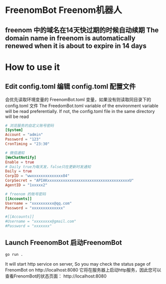# FreenomBot Freenom机器人
freenom 中的域名在14天快过期的时候自动续期
The domain name in freenom is automatically renewed when it is about to expire in 14 days
---
# How to use it

## Edit config.toml 编辑 config.toml 配置文件
会优先读取环境变量的 FreenomBot.toml 变量，如果没有则读取同目录下的 config.toml 文件
The FreedomBot.toml variable of the environment variable will be read preferentially. If not, the config.toml file in the same directory will be read
``` toml
# 浏览服务的自定义账号密码
[System]
Account = "admin"
Password = "123"
CronTiming = "23:30"

# 微信通知
[WeChatNotify]
Enable = true
# Daily true为每天发，false只在更新时发通知
Daily = true
CorpID = "wwxxxxxxxxxxxxxx84"
CorpSecret = "APIAKxxxxxxxxxxxxxxxxxxxxxxxxxxxxxxxxxxxxxU"
AgentID = "1xxxxx2"

# freenom 的账号密码
[[Accounts]]
Username = "xxxxxxxxxx@qq.com"
Password = "xxxxxxxxxxxxxx"

#[[Accounts]]
#Username = "xxxxxxxx@gmail.com"
#Password = "xxxxxxx"
```

## Launch FreenomBot 启动FreenomBot

``` sh
go run .
```
It will start http service on server, So you may check the status page of FrenomBot on http://localhost:8080
它将在服务器上启动http服务，因此您可以查看FrenomBot的状态页面： http://localhost:8080

